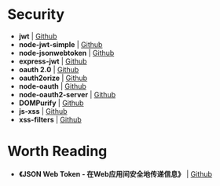 # Security

- **jwt** | [Github](https://jwt.io/)
- **node-jwt-simple** | [Github](https://github.com/hokaccha/node-jwt-simple)
- **node-jsonwebtoken** | [Github](https://github.com/auth0/node-jsonwebtoken)
- **express-jwt** | [Github](https://github.com/auth0/express-jwt)
- **oauth 2.0** | [Github](https://oauth.net/2/)
- **oauth2orize** | [Github](https://github.com/jaredhanson/oauth2orize)
- **node-oauth** | [Github](https://github.com/ciaranj/node-oauth)
- **node-oauth2-server** | [Github](https://github.com/oauthjs/node-oauth2-server)
- **DOMPurify** | [Github](https://github.com/cure53/DOMPurify)
- **js-xss** | [Github](https://github.com/leizongmin/js-xss)
- **xss-filters** | [Github](https://github.com/yahoo/xss-filters)


# Worth Reading

- **《JSON Web Token - 在Web应用间安全地传递信息》** | [Github](http://blog.leapoahead.com/2015/09/06/understanding-jwt/)
